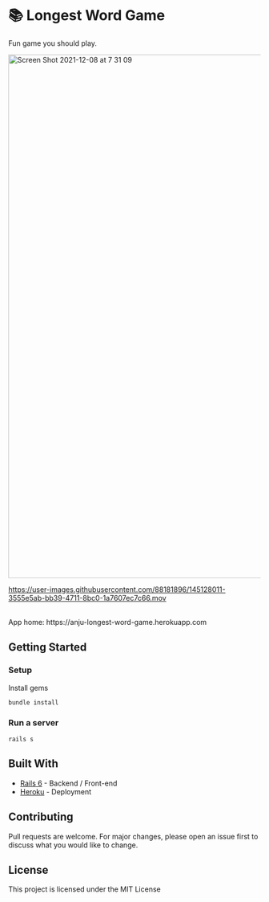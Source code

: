 # 📚 Longest Word Game

Fun game you should play.<br>

<img width="1043" alt="Screen Shot 2021-12-08 at 7 31 09" src="https://user-images.githubusercontent.com/88181896/145127982-f4cca6e7-c167-4529-9446-375464c2fce7.png">


https://user-images.githubusercontent.com/88181896/145128011-3555e5ab-bb39-4711-8bc0-1a7607ec7c66.mov


<br>
App home: https://anju-longest-word-game.herokuapp.com
   

## Getting Started
### Setup

Install gems
```
bundle install
```

### Run a server
```
rails s
```

## Built With
- [Rails 6](https://guides.rubyonrails.org/) - Backend / Front-end
- [Heroku](https://heroku.com/) - Deployment

## Contributing
Pull requests are welcome. For major changes, please open an issue first to discuss what you would like to change.

## License
This project is licensed under the MIT License
